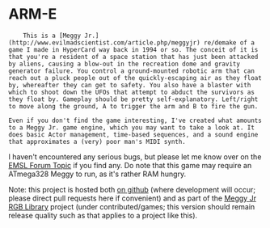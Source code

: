 ARM-E
=====

		This is a [Meggy Jr.](http://www.evilmadscientist.com/article.php/meggyjr) re/demake of a game I made in HyperCard way back in 1994 or so. The conceit of it is that you're a resident of a space station that has just been attacked by aliens, causing a blow-out in the recreation dome and gravity generator failure. You control a ground-mounted robotic arm that can reach out a pluck people out of the quickly-escaping air as they float by, whereafter they can get to safety. You also have a blaster with which to shoot down the UFOs that attempt to abduct the survivors as they float by. Gameplay should be pretty self-explanatory. Left/right to move along the ground, A to trigger the arm and B to fire the gun.
	
	Even if you don't find the game interesting, I've created what amounts to a Meggy Jr. game engine, which you may want to take a look at. It does basic Actor management, time-based sequences, and a sound engine that approximates a (very) poor man's MIDI synth.
		
I haven't encountered any serious bugs, but please let me know over on the [EMSL Forum Topic](http://www.evilmadscientist.com/forum/viewtopic.php?showtopic=1840") if you find any. Do note that this game may require an ATmega328 Meggy to run, as it's rather RAM hungry.

Note: this project is hosted both [on github](http://github.com/lharding/ARM-E) (where development will occur; please direct pull requests here if convenient) and as part of the [Meggy Jr RGB Library](http://code.google.com/p/meggy-jr-rgb/) project (under contributed/games; this version should remain release quality such as that applies to a project like this).
